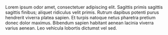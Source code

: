 Lorem ipsum odor amet, consectetuer adipiscing elit. Sagittis primis sagittis sagittis finibus; aliquet ridiculus velit primis. Rutrum dapibus potenti purus hendrerit viverra platea sapien. Et turpis natoque netus pharetra pretium donec dolor maximus. Bibendum sapien habitant aenean lacinia viverra varius aenean. Leo vehicula lobortis dictumst vel sed.
